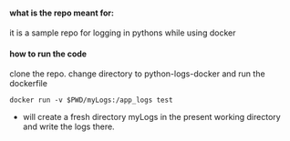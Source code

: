 #### what is the repo meant for:
it is a sample repo for logging in pythons while using docker 


#### how to run the code
clone the repo. change directory to python-logs-docker and run the dockerfile

```docker build -t test .
docker run -v $PWD/myLogs:/app_logs test
```

- will create a fresh directory myLogs in the present working directory and write the logs there.

